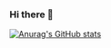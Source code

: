 ### Hi there 👋

[![Anurag's GitHub stats](https://github-readme-stats.vercel.app/api?username=soer7022&count_private=true&show_icons=true)](https://github.com/anuraghazra/github-readme-stats)
